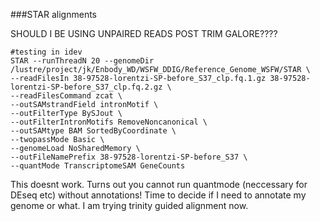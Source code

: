 ###STAR alignments


SHOULD I BE USING UNPAIRED READS POST TRIM GALORE????



```
#testing in idev
STAR --runThreadN 20 --genomeDir /lustre/project/jk/Enbody_WD/WSFW_DDIG/Reference_Genome_WSFW/STAR \
--readFilesIn 38-97528-lorentzi-SP-before_S37_clp.fq.1.gz 38-97528-lorentzi-SP-before_S37_clp.fq.2.gz \
--readFilesCommand zcat \
--outSAMstrandField intronMotif \
--outFilterType BySJout \
--outFilterIntronMotifs RemoveNoncanonical \
--outSAMtype BAM SortedByCoordinate \
--twopassMode Basic \
--genomeLoad NoSharedMemory \
--outFileNamePrefix 38-97528-lorentzi-SP-before_S37 \
--quantMode TranscriptomeSAM GeneCounts

```
This doesnt work. Turns out you cannot run quantmode (neccessary for DEseq etc) without annotations!
Time to decide if I need to annotate my genome or what. I am trying trinity guided alignment now. 
